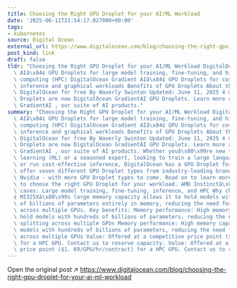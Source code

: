 ```yaml
---
title: Choosing the Right GPU Droplet for your AI/ML Workload
date: '2025-06-11T21:54:17.027000+00:00'
tags:
- kubernetes
source: Digital Ocean
external_url: https://www.digitalocean.com/blog/choosing-the-right-gpu-droplet-for-your-ai-ml-workload
post_kind: link
draft: false
tldr: "Choosing the Right GPU Droplet for your AI/ML Workload DigitalOcean Gradient\
  \ AIâ\x84¢ GPU Droplets for large model training, fine-tuning, and high-performance\
  \ computing (HPC) DigitalOcean Gradient AIâ\x84¢ GPU Droplets for cost-effective\
  \ inference and graphical workloads Benefits of GPU Droplets About the author Try\
  \ DigitalOcean for free By Waverly Swinton Updated: June 11, 2025 4 min read GPU\
  \ Droplets are now DigitalOcean GradientAI GPU Droplets. Learn more about DigitalOcean\
  \ GradientAI , our suite of AI products."
summary: "Choosing the Right GPU Droplet for your AI/ML Workload DigitalOcean Gradient\
  \ AIâ\x84¢ GPU Droplets for large model training, fine-tuning, and high-performance\
  \ computing (HPC) DigitalOcean Gradient AIâ\x84¢ GPU Droplets for cost-effective\
  \ inference and graphical workloads Benefits of GPU Droplets About the author Try\
  \ DigitalOcean for free By Waverly Swinton Updated: June 11, 2025 4 min read GPU\
  \ Droplets are now DigitalOcean GradientAI GPU Droplets. Learn more about DigitalOcean\
  \ GradientAI , our suite of AI products. Whether youâ\x80\x99re new to AI and machine\
  \ learning (ML) or a seasoned expert, looking to train a large language model (LLM)\
  \ or run cost-effective inference, DigitalOcean has a GPU Droplet for you. We currently\
  \ offer seven different GPU Droplet types from industry-leading brands - AMD and\
  \ Nvidia - with more GPU Droplet types to come. Read on to learn more about how\
  \ to choose the right GPU Droplet for your workload. AMD Instinctâ\x84¢ MI325X Use\
  \ cases: Large model training, fine-tuning, inference, and HPC Why choose: AMD Instinctâ\x84\
  ¢ MI325Xâ\x80\x99s large memory capacity allows it to hold models with hundreds\
  \ of billions of parameters entirely in memory, reducing the need for model splitting\
  \ across multiple GPUs. Key benefits: Memory performance: High memory capacity to\
  \ hold models with hundreds of billions of parameters, reducing the need for model\
  \ splitting across multiple GPUs Memory performance: High memory capacity to hold\
  \ models with hundreds of billions of parameters, reducing the need for model splitting\
  \ across multiple GPUs Value: Offered at a competitive price point ($1. 69/GPU/hr/contract)\
  \ for a HPC GPU. Contact us to reserve capacity. Value: Offered at a competitive\
  \ price point ($1. 69/GPU/hr/contract) for a HPC GPU. Contact us to reserve capacity."
---
```

Open the original post ↗ https://www.digitalocean.com/blog/choosing-the-right-gpu-droplet-for-your-ai-ml-workload
